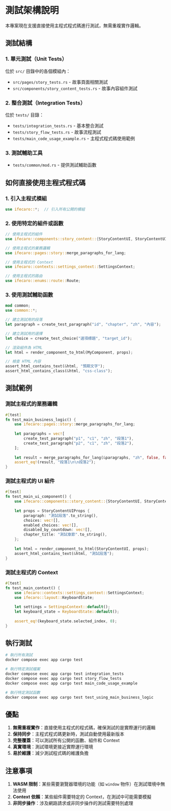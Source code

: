 # 測試架構說明

本專案現在支援直接使用主程式程式碼進行測試，無需重複實作邏輯。

## 測試結構

### 1. 單元測試（Unit Tests）
位於 `src/` 目錄中的各個模組內：
- `src/pages/story_tests.rs` - 故事頁面相關測試
- `src/components/story_content_tests.rs` - 故事內容組件測試

### 2. 整合測試（Integration Tests）
位於 `tests/` 目錄：
- `tests/integration_tests.rs` - 基本整合測試
- `tests/story_flow_tests.rs` - 故事流程測試
- `tests/main_code_usage_example.rs` - 主程式程式碼使用範例

### 3. 測試輔助工具
- `tests/common/mod.rs` - 提供測試輔助函數

## 如何直接使用主程式程式碼

### 1. 引入主程式模組
```rust
use ifecaro::*;  // 引入所有公開的模組
```

### 2. 使用特定的組件或函數
```rust
// 使用主程式的組件
use ifecaro::components::story_content::{StoryContentUI, StoryContentUIProps};

// 使用主程式的業務邏輯
use ifecaro::pages::story::merge_paragraphs_for_lang;

// 使用主程式的 Context
use ifecaro::contexts::settings_context::SettingsContext;

// 使用主程式的路由
use ifecaro::enums::route::Route;
```

### 3. 使用測試輔助函數
```rust
mod common;
use common::*;

// 建立測試用的段落
let paragraph = create_test_paragraph("id", "chapter", "zh", "內容");

// 建立測試用的選擇
let choice = create_test_choice("選項標題", "target_id");

// 渲染組件為 HTML
let html = render_component_to_html(MyComponent, props);

// 檢查 HTML 內容
assert_html_contains_text(&html, "預期文字");
assert_html_contains_class(&html, "css-class");
```

## 測試範例

### 測試主程式的業務邏輯
```rust
#[test]
fn test_main_business_logic() {
    use ifecaro::pages::story::merge_paragraphs_for_lang;
    
    let paragraphs = vec![
        create_test_paragraph("p1", "c1", "zh", "段落1"),
        create_test_paragraph("p2", "c1", "zh", "段落2"),
    ];
    
    let result = merge_paragraphs_for_lang(&paragraphs, "zh", false, false, &[]);
    assert_eq!(result, "段落1\n\n段落2");
}
```

### 測試主程式的 UI 組件
```rust
#[test]
fn test_main_ui_component() {
    use ifecaro::components::story_content::{StoryContentUI, StoryContentUIProps};
    
    let props = StoryContentUIProps {
        paragraph: "測試段落".to_string(),
        choices: vec![],
        enabled_choices: vec![],
        disabled_by_countdown: vec![],
        chapter_title: "測試章節".to_string(),
    };
    
    let html = render_component_to_html(StoryContentUI, props);
    assert_html_contains_text(&html, "測試段落");
}
```

### 測試主程式的 Context
```rust
#[test]
fn test_main_context() {
    use ifecaro::contexts::settings_context::SettingsContext;
    use ifecaro::layout::KeyboardState;
    
    let settings = SettingsContext::default();
    let keyboard_state = KeyboardState::default();
    
    assert_eq!(keyboard_state.selected_index, 0);
}
```

## 執行測試

```bash
# 執行所有測試
docker compose exec app cargo test

# 執行特定測試檔案
docker compose exec app cargo test integration_tests
docker compose exec app cargo test story_flow_tests
docker compose exec app cargo test main_code_usage_example

# 執行特定測試函數
docker compose exec app cargo test test_using_main_business_logic
```

## 優點

1. **無需重複實作**：直接使用主程式的程式碼，確保測試的是實際運行的邏輯
2. **保持同步**：主程式程式碼更新時，測試自動使用最新版本
3. **完整覆蓋**：可以測試所有公開的函數、組件和 Context
4. **真實環境**：測試環境更接近實際運行環境
5. **易於維護**：減少測試程式碼的維護負擔

## 注意事項

1. **WASM 限制**：某些需要瀏覽器環境的功能（如 `window` 物件）在測試環境中無法使用
2. **Context 依賴**：某些組件需要特定的 Context，在測試中可能需要模擬
3. **非同步操作**：涉及網路請求或非同步操作的測試需要特別處理 